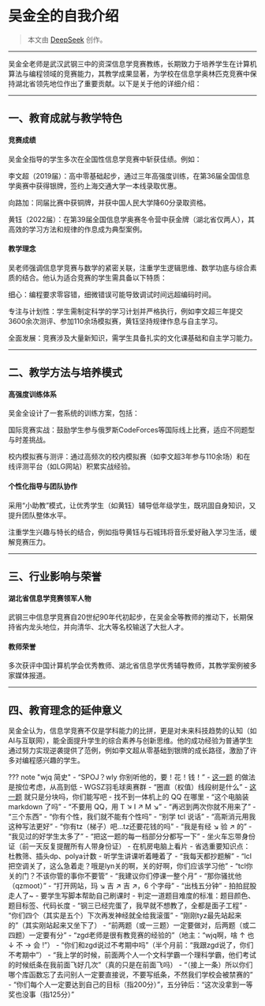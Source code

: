 # 吴金全的自我介绍

> 本文由 [DeepSeek](https://chat.deepseek.com/) 创作。

---

吴金全老师是武汉武钢三中的资深信息学竞赛教练，长期致力于培养学生在计算机算法与编程领域的竞赛能力，其教学成果显著，为学校在信息学奥林匹克竞赛中保持湖北省领先地位作出了重要贡献。以下是关于他的详细介绍：

---

## 一、教育成就与教学特色
#### 竞赛成绩
吴金全指导的学生多次在全国性信息学竞赛中斩获佳绩。例如：

李文超（2019届）：高中零基础起步，通过三年高强度训练，在第36届全国信息学奥赛中获得银牌，签约上海交通大学一本线录取优惠。

向路加：同届比赛中获铜牌，并获中国人民大学降60分录取资格。

黄钰（2022届）：在第39届全国信息学奥赛冬令营中获金牌（湖北省仅两人），其高效的学习方法和规律的作息成为典型案例。

#### 教学理念
吴老师强调信息学竞赛与数学的紧密关联，注重学生逻辑思维、数学功底与综合素质的结合。他认为适合竞赛的学生需具备以下特质：

细心：编程要求零容错，细微错误可能导致调试时间远超编码时间。

专注与计划性：学生需制定科学的学习计划并严格执行，例如李文超三年提交3600余次测评、参加110余场模拟赛，黄钰坚持规律作息与自主学习。

全面发展：竞赛涉及大量新知识，需学生具备扎实的文化课基础和自主学习能力。

---

## 二、教学方法与培养模式
#### 高强度训练体系
吴金全设计了一套系统的训练方案，包括：

国际竞赛实战：鼓励学生参与俄罗斯CodeForces等国际线上比赛，适应不同题型与时差挑战。

校内模拟赛与测评：通过高频次的校内模拟赛（如李文超3年参与110余场）和在线评测平台（如LG网站）积累实战经验。

#### 个性化指导与团队协作

采用“小助教”模式，让优秀学生（如黄钰）辅导低年级学生，既巩固自身知识，又提升团队整体水平。

注重学生兴趣与特长的结合，例如指导黄钰与石城玮将音乐爱好融入学习生活，缓解竞赛压力。

---

## 三、行业影响与荣誉
#### 湖北省信息学竞赛领军人物
武钢三中信息学竞赛自20世纪90年代初起步，在吴金全等教师的推动下，长期保持省内龙头地位，并向清华、北大等名校输送了大批人才。

#### 教师荣誉
多次获评中国计算机学会优秀教师、湖北省信息学优秀辅导教师，其教学案例被多家媒体报道。

---

## 四、教育理念的延伸意义
吴金全认为，信息学竞赛不仅是学科能力的比拼，更是对未来科技趋势的认知（如AI与互联网），能全面提升学生的综合素养与创新思维。他的成功经验为普通学生通过努力实现逆袭提供了范例，例如李文超从零基础到银牌的成长路径，激励了许多对编程感兴趣的学生。

??? note "wjq 简史"
    - “SPOJ？wly 你别听他的，要！花！钱！”
    - [这一题](https://www.luogu.com.cn/problem/P4144) 的做法是按位考虑，从高到低
    - WGSZ羽毛球奥赛群
    - “圈直（权值）线段树是什么”
    - [这一题](https://www.luogu.com.cn/problem/P4119) 就只是分块吗，你们能写吧
    - 找不到一体机上的 QQ 在哪里
    - “这个电脑装 markdown 了吗”
    - “不要用 QQ，用 T $\searrow$ I $\nearrow$ M $\searrow$”
    - “再迟到两次你就不用来了”
    - “三个东西”
    - “你有个性，我们就不能有个性吗”
    - “别学 tcl 说话”
    - “高斯消元用我这种写法更好”
    - “你有tz（梯子）吧…tz还要花钱的吗”
    - “我是有经 $\searrow$ 验 $\nearrow$ 的”
    - “我见过的好学生太多了”
    - “把这一题的每一档部分分都写一下”
    - 坐火车忘带身份证（前一天反复提醒所有人带身份证）
    - 在机房电脑上看片
    - 省选重要知识点：杜教筛、插头dp、polya计数
    - 听学生讲课听着睡着了
    - “我每天都抄题解”
    - “lcl把空调关了，这么急着走？哦是lyn关的啊，关的好啊，你们应该学习他”
    - “tcl你关的门？不该你管的事你不要管”
    - “我建议你们停课一整个月”
    - “那你骚扰他（qzmoot）”
    - “打开网站，玛 $\searrow$ 吉 $\nearrow$ 吉 $\nearrow$，6 个字母”
    - “出栈五分钟”
    - 拍拍屁股走人了~
    - 要学生写脚本帮助自己刷课时
    - 判定一道题目难度的标准：题目颜色、题目标签、代码长度
    - “钢三已经完蛋了，我早就不想教了，全都是面子工程”
    - “你们四个（其实是五个）下次再发神经就全给我滚蛋”
    - “刚刚tyz最先站起来的”（其实刚站起来又坐下了）
    - “前两题（或一三题）一定要做对，后两题（或二四题）一定要有分”
    - “zgd老师是很有教竞赛的经验的”（地主：“wjq啊，啥 $\uparrow$ 也 $\downarrow$ 不 $\rightarrow$ 会 !”）
    - “你们和zgd说过不考期中吗”（半个月前：“我跟zgd说了，你们不考期中”）
    - “我上学的时候，前面两个人一个文科学霸一个理科学霸，他们考试的时候纸条在我前面飞好几次”（真的只是在前面飞吗）
    - “（接上一条）所以你们哪个库函数忘了去问别人一定要直接说，不要写纸条，不然我们学校会被禁赛的”
    - “你们每个人一定要达到自己的目标（指200分）”，五分钟后：“这次没拿到一等奖也没事（指125分）”